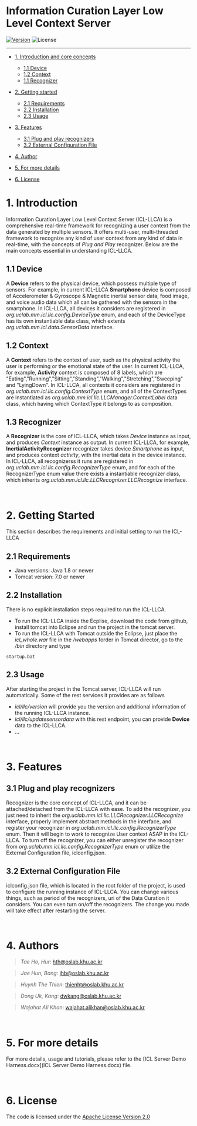 # Information Curation Layer Low Level Context Server

<!-- make your own badges from here: http://shields.io/ -->
[![Version](https://img.shields.io/badge/MM__ICL__LLCA-V2.5-ff69b4.svg)](http://www.miningminds.re.kr/english/)
![License](https://img.shields.io/badge/Apache%20License%20-Version%202.0-yellowgreen.svg)


--------------------------

<!-- Update the list and the main body. -->




- [1. Introduction and core concepts](#1-introduction)
    - [1.1 Device](#11-device)
    - [1.2 Context](#12-context)
    - [1.1 Recognizer](#13-recognizer)
	
- [2. Getting started](#2-getting-started)
    - [2.1 Requirements](#21-requirements)
    - [2.2 Installation](#22-installation)
    - [2.3 Usage](#23-usage)
	
- [3. Features](#3-features)
    - [3.1 Plug and play recognizers](#31-plug-and-play-recognizers)
    - [3.2 External Configuration File](#32-external-configuration-file)
   
- [4. Author](#4-authors)

- [5. For more details](#5-for-more-details)

- [6. License](#6-license)

<!-- Main Body of the Document -->


# 1. Introduction

Information Curation Layer Low Level Context Server (ICL-LLCA) is a comprehensive real-time framework for recognizing a user context from the data generated by multiple sensors.
It offers multi-user, multi-threaded framework to recognize any kind of user context from any kind of data in real-time, with the concepts of _Plug and Play_ recognizer.
Below are the main concepts essential in understanding ICL-LLCA. 


## 1.1 Device

A **Device** refers to the physical device, which possess multiple type of sensors. For example, in current ICL-LLCA **Smartphone** device is composed of Accelerometer & Gyroscope & Magnetic inertial sensor data, food image, and  voice audio data which all can be gathered with the sensors in the smartphone. In ICL-LLCA, all devices it considers are registered in *org.uclab.mm.icl.llc.config.DeviceType* enum, and each of the DeviceType has its own instantiable data class, which extents *org.uclab.mm.icl.data.SensorData* interface.

## 1.2 Context

A **Context** refers to the context of user, such as the physical activity the user is performing or the emotional state of the user. In current ICL-LLCA, for example, **Activity** context is composed of 8 labels, which are "Eating","Running","Sitting","Standing","Walking","Stretching","Sweeping" and "LyingDown". In ICL-LLCA, all contexts it considers are registered in *org.uclab.mm.icl.llc.config.ContextType* enum, and all of the ContextTypes are instantiated as *org.uclab.mm.icl.llc.LLCManager.ContextLabel* data class, which having which ContextType it belongs to as composition.

## 1.3 Recognizer

A **Recognizer** is the core of ICL-LLCA, which takes *Device* instance as input, and produces *Context* instance as output. In current ICL-LLCA, for example, **InertialActivityRecognizer** recognizer takes device *Smartphone* as input, and produces context *activity*, with the inertial data in the device instance. In ICL-LLCA, all recognizerss it runs are registered in *org.uclab.mm.icl.llc.config.RecognizerType* enum, and for each of the RecognizerType enum value there exists a instantiable recognizer class, which inherits *org.uclab.mm.icl.llc.LLCRecognizer.LLCRecognize* interface.

<br />


# 2. Getting Started

This section describes the requirements and initial setting to run the ICL-LLCA


## 2.1 Requirements

- Java versions: Java 1.8 or newer 
- Tomcat version: 7.0 or newer

## 2.2 Installation

There is no explicit installation steps required to run the ICL-LLCA.
- To run the ICL-LLCA inside the Ecplise, download the code from github, install tomcat into Eclipse and run the project in the tomcat server.
- To run the ICL-LLCA with Tomcat outside the Eclipse, just place the *icl_whole.war* file in the */webapps* forder in Tomcat director, go to the */bin* directory and type
```
startup.bat
```


## 2.3 Usage

After starting the project in the Tomcat server, ICL-LLCA will run automatically. Some of the rest services it provides are as follows
- *icl/llc/version* will provide you the version and additional information of the running ICL-LLCA instance. 
- *icl/llc/updatesensordata* with this rest endpoint, you can provide **Device** data to the ICL-LLCA. 
- ...


<br />

# 3. Features

## 3.1 Plug and play recognizers

Recognizer is the core concept of ICL-LLCA, and it can be attached/detached from the ICL-LLCA with ease. To add the recognizer, you just need to inherit the *org.uclab.mm.icl.llc.LLCRecognizer.LLCRecognize* interface, properly implement abstract methods in the interface, and register your recognizer in *org.uclab.mm.icl.llc.config.RecognizerType* enum. Then it will begin to work to recognize User context ASAP in the ICL-LLCA. To turn off the recognizer, you can either unregister the recognizer from *org.uclab.mm.icl.llc.config.RecognizerType* enum or utilize the External Configuration file, iclconfig.json.

## 3.2 External Configuration File

iclconfig.json file, which is located in the root folder of the project, is used to configure the running instance of ICL-LLCA. You can change various things, such as period of the recognizers, uri of the Data Curation it considers. You can even turn on/off the recognizers. The change you made will take effect after restarting the server. 


<br />

# 4. Authors

>  *Tae Ho, Hur*: hth@oslab.khu.ac.kr

>  *Jae Hun, Bang*: jhb@oslab.khu.ac.kr

>  *Huynh The Thien*: thienht@oslab.khu.ac.kr

>  *Dong Uk, Kang*: dwkang@oslab.khu.ac.kr

>  *Wajahat Ali Khan*: wajahat.alikhan@oslab.khu.ac.kr

<br />


# 5. For more details

For more details, usage and tutorials, please refer to the [ICL Server Demo Harness.docx](ICL Server Demo Harness.docx) file.


<br />

# 6. License

The code is licensed under the [Apache License Version 2.0](http://www.apache.org/licenses/LICENSE-2.0)
<br>
 


